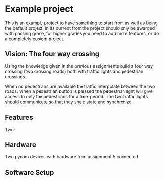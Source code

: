 # Example project

This is an example project to have something to start from as well as being the default project. 
In its current from the project should only be awarded with passing grade, for higher grades you need to add more features, or do a completely custom project.


## Vision: The four way crossing
Using the knowledge given in the previous assignments build a four way crossing (two crossing roads) both with traffic lights and pedestrian crossings.

When no pedestrians are available the traffic interpolate between the two roads. 
When a pedestrian button is pressed the pedestrian light will give access to only the pedestrians for a time-period.
The two traffic lights should communicate so that they share state and synchronize.


## Features

Two 


## Hardware 

Two pycom devices with hardware from assignment 5 connected

## Software Setup


